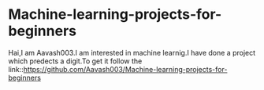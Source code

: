# Machine-learning-projects-for-beginners
Hai,I am Aavash003.I am interested in machine learnig.I have done a project which predects a digit.To get it follow the link::https://github.com/Aavash003/Machine-learning-projects-for-beginners
